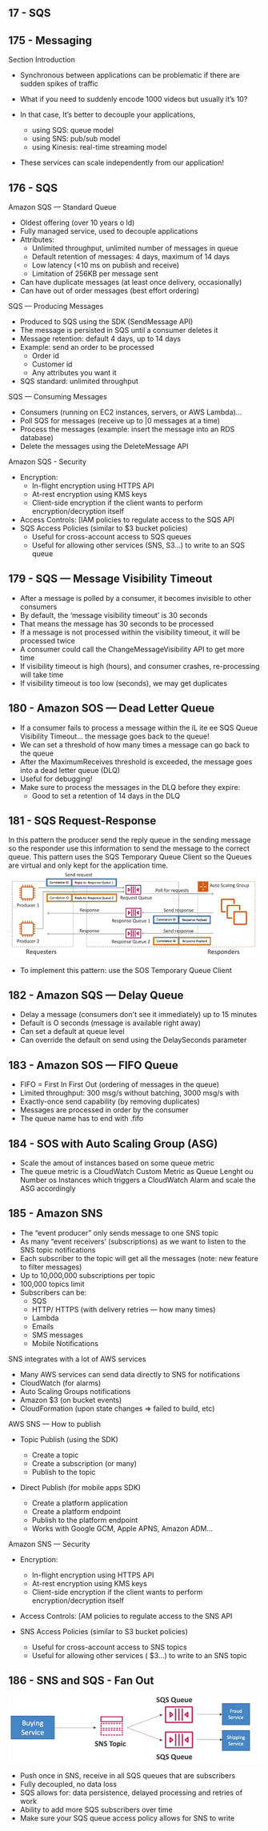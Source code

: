 ## 17 - SQS

## 175 - Messaging

Section Introduction

* Synchronous between applications can be problematic if there are sudden spikes of traffic
* What if you need to suddenly encode 1000 videos but usually it’s 10?

* In that case, It’s better to decouple your applications, 
  * using SQS: queue model 
  * using SNS: pub/sub model 
  * using Kinesis: real-time streaming model

* These services can scale independently from our application!

## 176 - SQS

Amazon SQS — Standard Queue

* Oldest offering (over 10 years o ld) 
* Fully managed service, used to decouple applications
* Attributes: 
  * Unlimited throughput, unlimited number of messages in queue 
  * Default retention of messages: 4 days, maximum of 14 days 
  * Low latency (<10 ms on publish and receive) 
  * Limitation of 256KB per message sent
* Can have duplicate messages (at least once delivery, occasionally)
* Can have out of order messages (best effort ordering)

SQS — Producing Messages

* Produced to SQS using the SDK (SendMessage API) 
* The message is persisted in SQS until a consumer deletes it 
* Message retention: default 4 days, up to 14 days
* Example: send an order to be processed
  * Order id 
  * Customer id 
  * Any attributes you want it
* SQS standard: unlimited throughput

SQS — Consuming Messages

* Consumers (running on EC2 instances, servers, or AWS Lambda)... 
* Poll SQS for messages (receive up to |0 messages at a time) 
* Process the messages (example: insert the message into an RDS database)
* Delete the messages using the DeleteMessage API

Amazon SQS - Security

* Encryption: 
  * In-flight encryption using HTTPS API 
  * At-rest encryption using KMS keys 
  * Client-side encryption if the client wants to perform encryption/decryption itself
* Access Controls: [IAM policies to regulate access to the SQS API
* SQS Access Policies (similar to $3 bucket policies) 
  * Useful for cross-account access to SQS queues 
  * Useful for allowing other services (SNS, S3...) to write to an SQS queue

## 179 - SQS — Message Visibility Timeout

* After a message is polled by a consumer, it becomes invisible to other consumers 
* By default, the ‘message visibility timeout’ is 30 seconds 
* That means the message has 30 seconds to be processed
* If a message is not processed within the visibility timeout, it will be processed twice
* A consumer could call the ChangeMessageVisibility API to get more time
* If visibility timeout is high (hours), and consumer crashes, re-processing will take time
* If visibility timeout is too low (seconds), we may get duplicates

## 180 - Amazon SOS — Dead Letter Queue

* If a consumer fails to process a message within the iL ite ee SQS Queue Visibility Timeout... the message goes back to the queue!
* We can set a threshold of how many times a message can go back to the queue
* After the MaximumReceives threshold is exceeded, the message goes into a dead letter queue (DLQ)
* Useful for debugging!
* Make sure to process the messages in the DLQ before they expire: 
  * Good to set a retention of 14 days in the DLQ

## 181 - SQS Request-Response
In this pattern the producer send the reply queue in the sending message so the responder use this information to send the message to the correct queue. This pattern uses the SQS Temporary Queue Client so the Queues are virtual and only kept for the application time.
![](../../assets/2021-10-11-20-11-02.png)
* To implement this pattern: use the SOS Temporary Queue Client

## 182 - Amazon SQS — Delay Queue

* Delay a message (consumers don't see it immediately) up to 15 minutes 
* Default is O seconds (message is available right away)
* Can set a default at queue level
* Can override the default on send using the DelaySeconds parameter

## 183 - Amazon SOS — FIFO Queue

* FIFO = First In First Out (ordering of messages in the queue)
* Limited throughput: 300 msg/s without batching, 3000 msg/s with
* Exactly-once send capability (by removing duplicates)
* Messages are processed in order by the consumer
* The queue name has to end with .fifo

## 184 - SOS with Auto Scaling Group (ASG)

* Scale the amout of instances based on some queue metric
* The queue metric is a CloudWatch Custom Metric as Queue Lenght ou Number os Instances which triggers a CloudWatch Alarm and scale the ASG accordingly

## 185 - Amazon SNS

* The “event producer” only sends message to one SNS topic
* As many “event receivers’ (subscriptions) as we want to listen to the SNS topic notifications
* Each subscriber to the topic will get all the messages (note: new feature to filter messages)
* Up to 10,000,000 subscriptions per topic
* 100,000 topics limit
* Subscribers can be:
  * SQS
  * HTTP/ HTTPS (with delivery retries — how many times)
  * Lambda
  * Emails
  * SMS messages
  * Mobile Notifications

SNS integrates with a lot of AWS services

* Many AWS services can send data directly to SNS for notifications 
* CloudWatch (for alarms)
* Auto Scaling Groups notifications
* Amazon $3 (on bucket events)
* CloudFormation (upon state changes => failed to build, etc)

AWS SNS — How to publish

* Topic Publish (using the SDK) 
  * Create a topic 
  * Create a subscription (or many) 
  * Publish to the topic

* Direct Publish (for mobile apps SDK) 
  * Create a platform application 
  * Create a platform endpoint 
  * Publish to the platform endpoint 
  * Works with Google GCM, Apple APNS, Amazon ADM...

Amazon SNS — Security

* Encryption: 
  * In-flight encryption using HTTPS API 
  * At-rest encryption using KMS keys 
  * Client-side encryption if the client wants to perform encryption/decryption itself

* Access Controls: [AM policies to regulate access to the SNS API

* SNS Access Policies (similar to S3 bucket policies) 
  * Useful for cross-account access to SNS topics 
  * Useful for allowing other services ( $3...) to write to an SNS topic

## 186 - SNS and SQS - Fan Out

![](../../assets/2021-10-11-20-48-32.png)

* Push once in SNS, receive in all SQS queues that are subscribers
* Fully decoupled, no data loss
* SQS allows for: data persistence, delayed processing and retries of work
* Ability to add more SQS subscribers over time
* Make sure your SQS queue access policy allows for SNS to write